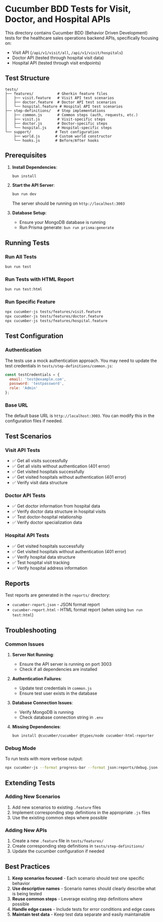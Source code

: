 # Cucumber BDD Tests for Visit, Doctor, and Hospital APIs

This directory contains Cucumber BDD (Behavior Driven Development) tests for the healthcare sales operations backend APIs, specifically focusing on:

- Visit API (`/api/v1/visit/all`, `/api/v1/visit/hospitals`)
- Doctor API (tested through hospital visit data)
- Hospital API (tested through visit endpoints)

## Test Structure

```
tests/
├── features/           # Gherkin feature files
│   ├── visit.feature   # Visit API test scenarios
│   ├── doctor.feature  # Doctor API test scenarios
│   └── hospital.feature # Hospital API test scenarios
├── step-definitions/   # Step implementations
│   ├── common.js       # Common steps (auth, requests, etc.)
│   ├── visit.js        # Visit-specific steps
│   ├── doctor.js       # Doctor-specific steps
│   └── hospital.js     # Hospital-specific steps
└── support/           # Test configuration
    ├── world.js       # Custom world constructor
    └── hooks.js       # Before/After hooks
```

## Prerequisites

1. **Install Dependencies**:
   ```bash
   bun install
   ```

2. **Start the API Server**:
   ```bash
   bun run dev
   ```
   The server should be running on `http://localhost:3003`

3. **Database Setup**:
   - Ensure your MongoDB database is running
   - Run Prisma generate: `bun run prisma:generate`

## Running Tests

### Run All Tests
```bash
bun run test
```

### Run Tests with HTML Report
```bash
bun run test:html
```

### Run Specific Feature
```bash
npx cucumber-js tests/features/visit.feature
npx cucumber-js tests/features/doctor.feature
npx cucumber-js tests/features/hospital.feature
```

## Test Configuration

### Authentication
The tests use a mock authentication approach. You may need to update the test credentials in `tests/step-definitions/common.js`:

```javascript
const testCredentials = {
  email: 'test@example.com',
  password: 'testpassword',
  role: 'Admin'
};
```

### Base URL
The default base URL is `http://localhost:3003`. You can modify this in the configuration files if needed.

## Test Scenarios

### Visit API Tests
- ✅ Get all visits successfully
- ✅ Get all visits without authentication (401 error)
- ✅ Get visited hospitals successfully
- ✅ Get visited hospitals without authentication (401 error)
- ✅ Verify visit data structure

### Doctor API Tests
- ✅ Get doctor information from hospital data
- ✅ Verify doctor data structure in hospital visits
- ✅ Test doctor-hospital relationship
- ✅ Verify doctor specialization data

### Hospital API Tests
- ✅ Get visited hospitals successfully
- ✅ Get visited hospitals without authentication (401 error)
- ✅ Verify hospital data structure
- ✅ Test hospital visit tracking
- ✅ Verify hospital address information

## Reports

Test reports are generated in the `reports/` directory:
- `cucumber-report.json` - JSON format report
- `cucumber-report.html` - HTML format report (when using `bun run test:html`)

## Troubleshooting

### Common Issues

1. **Server Not Running**:
   - Ensure the API server is running on port 3003
   - Check if all dependencies are installed

2. **Authentication Failures**:
   - Update test credentials in `common.js`
   - Ensure test user exists in the database

3. **Database Connection Issues**:
   - Verify MongoDB is running
   - Check database connection string in `.env`

4. **Missing Dependencies**:
   ```bash
   bun install @cucumber/cucumber @types/node cucumber-html-reporter
   ```

### Debug Mode
To run tests with more verbose output:
```bash
npx cucumber-js --format progress-bar --format json:reports/debug.json
```

## Extending Tests

### Adding New Scenarios
1. Add new scenarios to existing `.feature` files
2. Implement corresponding step definitions in the appropriate `.js` files
3. Use the existing common steps where possible

### Adding New APIs
1. Create a new `.feature` file in `tests/features/`
2. Create corresponding step definitions in `tests/step-definitions/`
3. Update the cucumber configuration if needed

## Best Practices

1. **Keep scenarios focused** - Each scenario should test one specific behavior
2. **Use descriptive names** - Scenario names should clearly describe what is being tested
3. **Reuse common steps** - Leverage existing step definitions where possible
4. **Handle edge cases** - Include tests for error conditions and edge cases
5. **Maintain test data** - Keep test data separate and easily maintainable